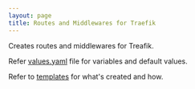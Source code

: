 ```yaml
---
layout: page
title: Routes and Middlewares for Traefik
---
```


Creates routes and middlewares for Treafik.

Refer [values.yaml](https://github.com/ZettaAI/helm-charts/blob/master/charts/traefik-routes/values.yaml) file for variables and default values.

Refer to [templates](https://github.com/ZettaAI/helm-charts/blob/master/charts/traefik-routes/templates) for what's created and how.
